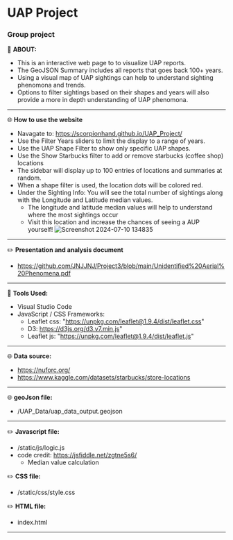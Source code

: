 # UAP Project
### Group project

:memo:
**ABOUT:**
  - This is an interactive web page to to visualize UAP reports.
  - The GeoJSON Summary includes all reports that  goes back 100+ years.
  - Using a visual map of UAP sightings can help to understand sighting phenomona and trends.
  - Options to filter sightings based on their shapes and years will also provide a more in depth understanding of UAP phenomona. 
 
---
:globe_with_meridians:
**How to use the website**
  - Navagate to: https://scorpionhand.github.io/UAP_Project/
  - Use the Filter Years sliders to limit the display to a range of years.
  - Use the UAP Shape Filter to show only specific UAP shapes.
  - Use the Show Starbucks filter to add or remove starbucks (coffee shop) locations
  - The sidebar will display up to 100 entries of locations and summaries at random.
  - When a shape filter is used, the location dots will be colored red.
  - Under the Sighting Info: You will see the total number of sightings along with the Longitude and Latitude median values.
    - The longitude and latitude median values will help to understand where the most sightings occur
    - Visit this location and increase the chances of seeing a AUP yourself!
![Screenshot 2024-07-10 134835](https://github.com/JNJJNJ/Project3/assets/162941137/55e7faf0-215a-4236-9c87-9484da43c0ed)
---
:pencil2:
**Presentation and analysis document**
 - https://github.com/JNJJNJ/Project3/blob/main/Unidentified%20Aerial%20Phenomena.pdf
   
---
:wrench:
**Tools Used:**
  - Visual Studio Code
  - JavaScript / CSS Frameworks:
    - Leaflet css: "https://unpkg.com/leaflet@1.9.4/dist/leaflet.css"
    - D3: https://d3js.org/d3.v7.min.js"
    - Leaflet js: "https://unpkg.com/leaflet@1.9.4/dist/leaflet.js"
    
---
:globe_with_meridians:
**Data source:**
  - https://nuforc.org/
  - https://www.kaggle.com/datasets/starbucks/store-locations

---
:globe_with_meridians:
**geoJson file:**
  - /UAP_Data/uap_data_output.geojson

---
:pencil2:
**Javascript file:**
  - /static/js/logic.js
  - code credit: https://jsfiddle.net/zgtne5s6/
    - Median value calculation

:pencil2:
**CSS file:**
  - /static/css/style.css

:pencil2:
**HTML file:**
  - index.html

---


